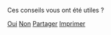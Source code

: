 <div class="feedback-component" data-feedback-transition-delay="500">
    <div class="feedback-question">
        <p>Ces conseils vous ont été utiles ?</p>
        <div class="feedback-controls">
            <a class="button button-outline button-feedback button-feedback-positif" data-feedback="positif" href="" role="button">Oui</a>
            <a class="button button-outline button-feedback button-feedback-negatif" data-feedback="negatif" href="" role="button">Non</a>
            <a class="button button-outline button-partager button-feedback-partager" href="" role="button">Partager</a>
            <a class="button button-outline button-imprimer button-feedback-imprimer js-impression" href="" role="button">Imprimer</a>
        </div>
    </div>
    <div class="feedback-form" hidden>
        <form>
            <fieldset>
                <p role="status">Merci pour votre retour.</p>
                <label for="message_conseils">Pouvez-vous nous en dire plus, afin que nous puissions améliorer ces conseils ?</label>
                <textarea id="message_conseils" name="message" rows="9" cols="20" required></textarea>
            </fieldset>
            <div class="form-controls">
                <input type="submit" class="button" value="Envoyer mes remarques">
            </div>
        </form>
        <p class="feedback-email">ou écrivez-nous à : <a href="mailto:contact@mesconseilscovid.fr">contact@mesconseilscovid.fr</a></p>
    </div>
    <div class="feedback-thankyou" hidden>
        <p role="status">
            Merci beaucoup pour votre message qui nous aidera à améliorer les conseils.
        </p>
    </div>
    <div class="feedback-partager" hidden>
        <p role="status">
            Faites connaître Mes Conseils Covid en partageant ce lien (votre situation personnelle ne sera pas transmise) :
        </p>
        <ul>
            <li>
                <a href="https://wa.me/?text=Mes%20Conseils%20Covid%20%3A%20Des%20conseils%20personnels%20pour%20agir%20contre%20le%20virus%20%E2%80%94%20https%3A%2F%2Fmesconseilscovid.sante.gouv.fr%2F" class="button button-outline button-feedback-social-whatsapp" target="_blank" rel="noopener noreferrer" data-service="whatsapp">sur WhatsApp</a>
            </li>
            <li>
                <a href="fb-messenger://share/?link=https%3A%2F%2Fmesconseilscovid.sante.gouv.fr%2F&app_id=199122945319221" class="button button-outline button-feedback-social-messenger" target="_blank" rel="noopener noreferrer" data-service="messenger">sur Messenger</a>
            </li>
            <li>
                <a href="javascript:;" class="button button-outline button-feedback-partager" data-service="autres">autres moyens</a>
            </li>
        </ul>
    </div>
</div>
